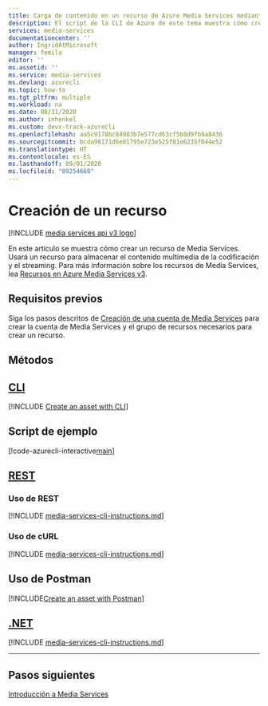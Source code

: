 ```yaml
---
title: Carga de contenido en un recurso de Azure Media Services mediante la CLI de Azure
description: El script de la CLI de Azure de este tema muestra cómo crear un recurso de Media Services al que cargar contenido.
services: media-services
documentationcenter: ''
author: IngridAtMicrosoft
manager: femila
editor: ''
ms.assetid: ''
ms.service: media-services
ms.devlang: azurecli
ms.topic: how-to
ms.tgt_pltfrm: multiple
ms.workload: na
ms.date: 08/31/2020
ms.author: inhenkel
ms.custom: devx-track-azurecli
ms.openlocfilehash: aa5c9178bc84983b7e577cd63cf5b8d9fb9a8436
ms.sourcegitcommit: bcda98171d6e81795e723e525f81e6235f044e52
ms.translationtype: HT
ms.contentlocale: es-ES
ms.lasthandoff: 09/01/2020
ms.locfileid: "89254668"
---
```

# <a name="create-an-asset"></a>Creación de un recurso

[!INCLUDE [media services api v3 logo](./includes/v3-hr.md)]

En este artículo se muestra cómo crear un recurso de Media Services.  Usará un recurso para almacenar el contenido multimedia de la codificación y el streaming.  Para más información sobre los recursos de Media Services, lea [Recursos en Azure Media Services v3](assets-concept.md).

## <a name="prerequisites"></a>Requisitos previos

Siga los pasos descritos de [Creación de una cuenta de Media Services](./create-account-howto.md) para crear la cuenta de Media Services y el grupo de recursos necesarios para crear un recurso.

## <a name="methods"></a>Métodos

## <a name="cli"></a>[CLI](#tab/cli/)

[!INCLUDE [Create an asset with CLI](./includes/task-create-asset-cli.md)]

## <a name="example-script"></a>Script de ejemplo

[!code-azurecli-interactive[main](../../../cli_scripts/media-services/create-asset/Create-Asset.sh "Create an asset")]

## <a name="rest"></a>[REST](#tab/rest/)

### <a name="using-rest"></a>Uso de REST

[!INCLUDE [media-services-cli-instructions.md](./includes/task-create-asset-rest.md)]

### <a name="using-curl"></a>Uso de cURL

[!INCLUDE [media-services-cli-instructions.md](./includes/task-create-asset-curl.md)]

## <a name="using-postman"></a>Uso de Postman

[!INCLUDE[Create an asset with Postman](./includes/task-create-asset-postman.md)]

## <a name="net"></a>[.NET](#tab/net/)

[!INCLUDE [media-services-cli-instructions.md](./includes/task-create-asset-dotnet.md)]

---

## <a name="next-steps"></a>Pasos siguientes

[Introducción a Media Services](media-services-overview.md)

